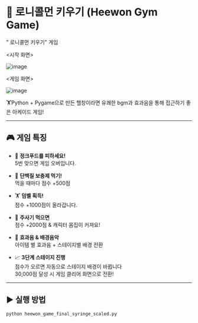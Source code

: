 # 💪 로니콜먼 키우기 (Heewon Gym Game)


" 로니콜먼 키우기" 게임

<시작 화면>

![image](https://github.com/user-attachments/assets/4321c386-18f4-47d5-9dca-204949a7a86c)


<게임 화면>

![image](https://github.com/user-attachments/assets/562626e7-06a7-46a0-8822-37aa9a91e59b)



🏋Python + Pygame으로 만든 헬창이라면 유쾌한 bgm과 효과음을 통해 접근하기 좋은 아케이드 게임!

---

## 🎮 게임 특징

- 🍔 **정크푸드를 피하세요!**  
  5번 맞으면 게임 오버입니다.

- 🥤 **단백질 보충제 먹기!**  
  먹을 때마다 점수 +500점

- 🏋️ **덤벨 획득!**  
  점수 +1000점이 올라갑니다.

- 💉 **주사기 먹으면**  
  점수 +2000점 & 캐릭터 몸집이 커져요!

- 🎵 **효과음 & 배경음악**  
  아이템 별 효과음 + 스테이지별 배경 전환

- 📈 **3단계 스테이지 진행**  
  점수가 오르면 자동으로 스테이지 배경이 바뀝니다  
  30,000점 달성 시 게임 클리어 화면으로 전환!

---

## ▶ 실행 방법

```bash
python heewon_game_final_syringe_scaled.py
